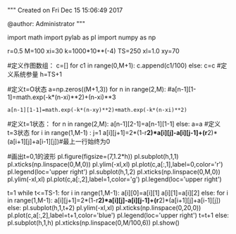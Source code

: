 
"""
Created on Fri Dec 15 15:06:49 2017

@author: Administrator
"""

import math
import pylab as pl
import numpy as np

r=0.5
M=100
xi=30
k=1000*10**(-4)
TS=250
xl=1.0
xy=70

#定义作图数组：
c=[] 
for c1 in range(0,M+1):
             c.append(c1/100)
else:
    c=c
#定义系统参量
h=TS+1   
    
#定义t=O状态
a=np.zeros((M+1,3))
for n in range(2,M):
    #a[n-1][1-1]=math.exp(-k*(n-xi)**2)+(n-xi)**3
    
    a[n-1][1-1]=math.exp(-k*(n-xy)**2)+math.exp(-k*(n-xi)**2)
    
#定义t=1状态：
for n in range(2,M):
    a[n-1][2-1]=a[n-1][1-1]
else:
    a=a
#定义t=3状态
for i in range(1,M-1) :
    j=1 
    a[i][j+1]=2*(1-r**2)*a[i][j]-a[i][j-1]+(r**2)*(a[i+1][j]+a[i-1][j])#最上一行始终为0
        
     
#画出t=0,1的波形
pl.figure(figsize=(7,1.2*h))
pl.subplot(h,1,1)
pl.xticks(np.linspace(0,M,0))
pl.ylim(-xl,xl)
pl.plot(c,a[:,1],label=0,color='r')
pl.legend(loc='upper right')
pl.subplot(h,1,2)
pl.xticks(np.linspace(0,M,0))
pl.ylim(-xl,xl)
pl.plot(c,a[:,2],label=1,color='g')
pl.legend(loc='upper right')


t=1 
while t<=TS-1:
    for i in range(1,M-1):
          a[i][0]=a[i][1]
          a[i][1]=a[i][2]
    else:
          for i in range(1,M-1):
               a[i][j+1]=2*(1-r**2)*a[i][j]-a[i][j-1]+(r**2)*(a[i+1][j]+a[i-1][j])
          else:
              pl.subplot(h,1,t+2)
              pl.ylim(-xl,xl)
              pl.xticks(np.linspace(0,20,0))
              pl.plot(c,a[:,2],label=t+1,color='blue')
              pl.legend(loc='upper right')
          t=t+1
else:
    pl.subplot(h,1,h)
    pl.xticks(np.linspace(0,M/100,6))
    pl.show()
